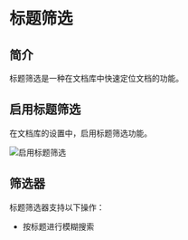# 标题筛选

## 简介

标题筛选是一种在文档库中快速定位文档的功能。

## 启用标题筛选

在文档库的设置中，启用标题筛选功能。

![启用标题筛选](images/title-filtering/enable-title-filtering.png)

## 筛选器

标题筛选器支持以下操作：

- 按标题进行模糊搜索